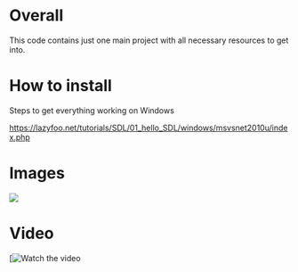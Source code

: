 # Overall

This code contains just one main project with all necessary resources to get into.

# How to install

Steps to get everything working on Windows

https://lazyfoo.net/tutorials/SDL/01_hello_SDL/windows/msvsnet2010u/index.php

# Images

![](https://github.com/JicLotus/inmortalao-cpp-sdl/blob/master/Images/InmortalAO%207_11_2020%202_01_27%20AM.png?raw=true)

# Video

[![Watch the video](https://www.youtube.com/watch?v=shvqUnj8ggQ)

